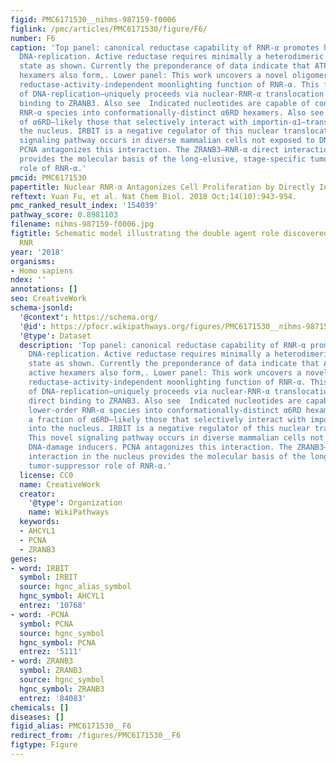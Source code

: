 ```yaml
---
figid: PMC6171530__nihms-987159-f0006
figlink: /pmc/articles/PMC6171530/figure/F6/
number: F6
caption: 'Top panel: canonical reductase capability of RNR-α promotes high-fidelity
  DNA-replication. Active reductase requires minimally a heterodimeric quaternary
  state as shown. Currently the preponderance of data indicate that ATP-induced active
  hexamers also form,. Lower panel: This work uncovers a novel oligomerization-dependent
  reductase-activity-independent moonlighting function of RNR-α. This function—negative-regulation
  of DNA-replication—uniquely proceeds via nuclear-RNR-α translocation allowing direct
  binding to ZRANB3. Also see  Indicated nucleotides are capable of converting lower-order
  RNR-α species into conformationally-distinct α6RD hexamers. Also see  Only a fraction
  of α6RD—likely those that selectively interact with importin-α1—translocates into
  the nucleus. IRBIT is a negative regulator of this nuclear translocation. This novel
  signaling pathway occurs in diverse mammalian cells not exposed to DNA-damage inducers.
  PCNA antagonizes this interaction. The ZRANB3–RNR-α direct interaction in the nucleus
  provides the molecular basis of the long-elusive, stage-specific tumor-suppressor
  role of RNR-α.'
pmcid: PMC6171530
papertitle: Nuclear RNR-α Antagonizes Cell Proliferation by Directly Inhibiting ZRANB3.
reftext: Yuan Fu, et al. Nat Chem Biol. 2018 Oct;14(10):943-954.
pmc_ranked_result_index: '154039'
pathway_score: 0.8981103
filename: nihms-987159-f0006.jpg
figtitle: Schematic model illustrating the double agent role discovered for the enzyme
  RNR
year: '2018'
organisms:
- Homo sapiens
ndex: ''
annotations: []
seo: CreativeWork
schema-jsonld:
  '@context': https://schema.org/
  '@id': https://pfocr.wikipathways.org/figures/PMC6171530__nihms-987159-f0006.html
  '@type': Dataset
  description: 'Top panel: canonical reductase capability of RNR-α promotes high-fidelity
    DNA-replication. Active reductase requires minimally a heterodimeric quaternary
    state as shown. Currently the preponderance of data indicate that ATP-induced
    active hexamers also form,. Lower panel: This work uncovers a novel oligomerization-dependent
    reductase-activity-independent moonlighting function of RNR-α. This function—negative-regulation
    of DNA-replication—uniquely proceeds via nuclear-RNR-α translocation allowing
    direct binding to ZRANB3. Also see  Indicated nucleotides are capable of converting
    lower-order RNR-α species into conformationally-distinct α6RD hexamers. Also see  Only
    a fraction of α6RD—likely those that selectively interact with importin-α1—translocates
    into the nucleus. IRBIT is a negative regulator of this nuclear translocation.
    This novel signaling pathway occurs in diverse mammalian cells not exposed to
    DNA-damage inducers. PCNA antagonizes this interaction. The ZRANB3–RNR-α direct
    interaction in the nucleus provides the molecular basis of the long-elusive, stage-specific
    tumor-suppressor role of RNR-α.'
  license: CC0
  name: CreativeWork
  creator:
    '@type': Organization
    name: WikiPathways
  keywords:
  - AHCYL1
  - PCNA
  - ZRANB3
genes:
- word: IRBIT
  symbol: IRBIT
  source: hgnc_alias_symbol
  hgnc_symbol: AHCYL1
  entrez: '10768'
- word: -PCNA
  symbol: PCNA
  source: hgnc_symbol
  hgnc_symbol: PCNA
  entrez: '5111'
- word: ZRANB3
  symbol: ZRANB3
  source: hgnc_symbol
  hgnc_symbol: ZRANB3
  entrez: '84083'
chemicals: []
diseases: []
figid_alias: PMC6171530__F6
redirect_from: /figures/PMC6171530__F6
figtype: Figure
---
```

